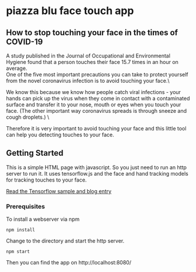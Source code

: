 # piazza blu face touch app

## How to stop touching your face in the times of COVID-19

A study published in the Journal of Occupational and Environmental Hygiene found that a person touches their face 15.7 times in an hour on average. \
One of the five most important precautions you can take to protect yourself from the novel coronavirus infection is to avoid touching your face.\

We know this because we know how people catch viral infections - your hands can pick up the virus when they come in contact with a contaminated surface and transfer it to your nose, mouth or eyes when you touch your face. (The other important way coronavirus spreads is through sneeze and cough droplets.) \

Therefore it is very important to avoid touching your face and this little tool can help you detecting touches to your face.

## Getting Started

This is a simple HTML page with javascript. So you just need to run an http server to run it.
It uses tensorflow.js and the face and hand tracking models for tracking touches to your face.

[Read the Tensorflow sample and blog entry](https://blog.tensorflow.org/2020/03/face-and-hand-tracking-in-browser-with-mediapipe-and-tensorflowjs.html)

### Prerequisites

To install a webserver via npm

```
npm install
```

Change to the directory and start the http server.

```
npm start
```

Then you can find the app on http://localhost:8080/
